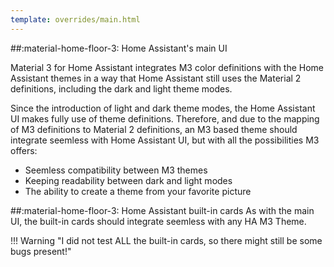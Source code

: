 ```yaml
---
template: overrides/main.html
---
```


##:material-home-floor-3: Home Assistant's main UI

Material 3 for Home Assistant integrates M3 color definitions with the Home Assistant themes in a way that Home Assistant still uses the Material 2 definitions, including the dark and light theme modes.

Since the introduction of light and dark theme modes, the Home Assistant UI makes fully use of theme definitions. Therefore, and due to the mapping of M3 definitions to Material 2 definitions, an M3 based theme should integrate seemless with Home Assistant UI, but with all the possibilities M3 offers:

- Seemless compatibility between M3 themes
- Keeping readability between dark and light modes
- The ability to create a theme from your favorite picture

##:material-home-floor-3: Home Assistant built-in cards
As with the main UI, the built-in cards should integrate seemless with any HA M3 Theme.

!!! Warning "I did not test ALL the built-in cards, so there might still be some bugs present!"
